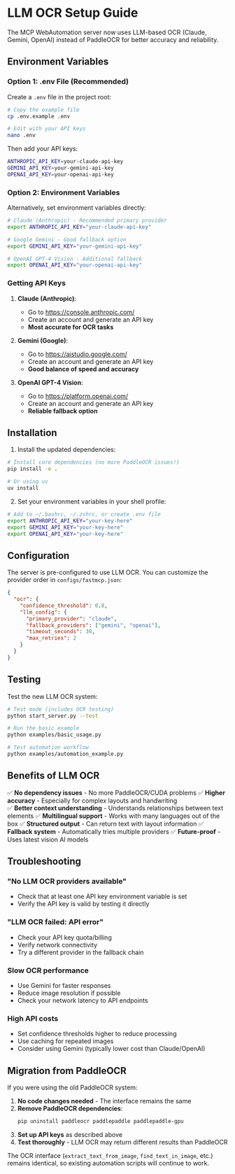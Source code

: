 # LLM OCR Setup Guide

The MCP WebAutomation server now uses LLM-based OCR (Claude, Gemini, OpenAI) instead of PaddleOCR for better accuracy and reliability.

## Environment Variables

### Option 1: .env File (Recommended)

Create a `.env` file in the project root:

```bash
# Copy the example file
cp .env.example .env

# Edit with your API keys
nano .env
```

Then add your API keys:
```bash
ANTHROPIC_API_KEY=your-claude-api-key
GEMINI_API_KEY=your-gemini-api-key  
OPENAI_API_KEY=your-openai-api-key
```

### Option 2: Environment Variables

Alternatively, set environment variables directly:

```bash
# Claude (Anthropic) - Recommended primary provider
export ANTHROPIC_API_KEY="your-claude-api-key"

# Google Gemini - Good fallback option  
export GEMINI_API_KEY="your-gemini-api-key"

# OpenAI GPT-4 Vision - Additional fallback
export OPENAI_API_KEY="your-openai-api-key"
```

### Getting API Keys

1. **Claude (Anthropic)**:
   - Go to https://console.anthropic.com/
   - Create an account and generate an API key
   - **Most accurate for OCR tasks**

2. **Gemini (Google)**:
   - Go to https://aistudio.google.com/
   - Create an account and generate an API key  
   - **Good balance of speed and accuracy**

3. **OpenAI GPT-4 Vision**:
   - Go to https://platform.openai.com/
   - Create an account and generate an API key
   - **Reliable fallback option**

## Installation

1. Install the updated dependencies:
```bash
# Install core dependencies (no more PaddleOCR issues!)
pip install -e .

# Or using uv
uv install
```

2. Set your environment variables in your shell profile:
```bash
# Add to ~/.bashrc, ~/.zshrc, or create .env file
export ANTHROPIC_API_KEY="your-key-here"
export GEMINI_API_KEY="your-key-here"  
export OPENAI_API_KEY="your-key-here"
```

## Configuration

The server is pre-configured to use LLM OCR. You can customize the provider order in `configs/fastmcp.json`:

```json
{
  "ocr": {
    "confidence_threshold": 0.8,
    "llm_config": {
      "primary_provider": "claude",
      "fallback_providers": ["gemini", "openai"],
      "timeout_seconds": 30,
      "max_retries": 2
    }
  }
}
```

## Testing

Test the new LLM OCR system:

```bash
# Test mode (includes OCR testing)
python start_server.py --test

# Run the basic example
python examples/basic_usage.py

# Test automation workflow  
python examples/automation_example.py
```

## Benefits of LLM OCR

✅ **No dependency issues** - No more PaddleOCR/CUDA problems
✅ **Higher accuracy** - Especially for complex layouts and handwriting  
✅ **Better context understanding** - Understands relationships between text elements
✅ **Multilingual support** - Works with many languages out of the box
✅ **Structured output** - Can return text with layout information
✅ **Fallback system** - Automatically tries multiple providers
✅ **Future-proof** - Uses latest vision AI models

## Troubleshooting

### "No LLM OCR providers available"
- Check that at least one API key environment variable is set
- Verify the API key is valid by testing it directly

### "LLM OCR failed: API error"  
- Check your API key quota/billing
- Verify network connectivity
- Try a different provider in the fallback chain

### Slow OCR performance
- Use Gemini for faster responses 
- Reduce image resolution if possible
- Check your network latency to API endpoints

### High API costs
- Set confidence thresholds higher to reduce processing
- Use caching for repeated images
- Consider using Gemini (typically lower cost than Claude/OpenAI)

## Migration from PaddleOCR

If you were using the old PaddleOCR system:

1. **No code changes needed** - The interface remains the same
2. **Remove PaddleOCR dependencies**:
   ```bash
   pip uninstall paddleocr paddlepaddle paddlepaddle-gpu
   ```
3. **Set up API keys** as described above
4. **Test thoroughly** - LLM OCR may return different results than PaddleOCR

The OCR interface (`extract_text_from_image`, `find_text_in_image`, etc.) remains identical, so existing automation scripts will continue to work.